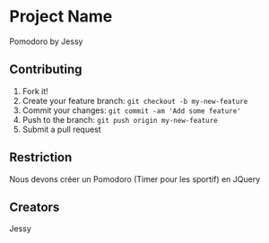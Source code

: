 # Project Name
Pomodoro by Jessy

## Contributing
1. Fork it!
2. Create your feature branch: `git checkout -b my-new-feature`
3. Commit your changes: `git commit -am 'Add some feature'`
4. Push to the branch: `git push origin my-new-feature`
5. Submit a pull request

## Restriction

Nous devons créer un Pomodoro (Timer pour les sportif) en JQuery

## Creators

Jessy
